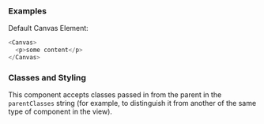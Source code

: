 ### Examples

Default Canvas Element:

```js
<Canvas>
  <p>some content</p>
</Canvas>
```

### Classes and Styling

This component accepts classes passed in from the parent in
the `parentClasses` string (for example, to distinguish it
from another of the same type of component in the view).
